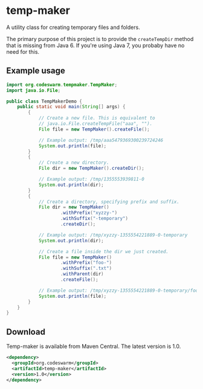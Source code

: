 temp-maker
==========

A utility class for creating temporary files and folders.

The primary purpose of this project is to provide the
```createTempDir``` method that is missing from Java 6.
If you're using Java 7, you probaby have no need for this.

Example usage
-------------

```java
import org.codeswarm.tempmaker.TempMaker;
import java.io.File;

public class TempMakerDemo {
    public static void main(String[] args) {
        {
            // Create a new file. This is equivalent to
            // java.io.File.createTempFile("aaa", "").
            File file = new TempMaker().createFile();

            // Example output: /tmp/aaa5479369300239724246
            System.out.println(file);
        }
        {
            // Create a new directory.
            File dir = new TempMaker().createDir();

            // Example output: /tmp/1355553939811-0
            System.out.println(dir);
        }
        {
            // Create a directory, specifying prefix and suffix.
            File dir = new TempMaker()
                    .withPrefix("xyzzy-")
                    .withSuffix("-temporary")
                    .createDir();

            // Example output: /tmp/xyzzy-1355554221889-0-temporary
            System.out.println(dir);

            // Create a file inside the dir we just created.
            File file = new TempMaker()
                    .withPrefix("foo-")
                    .withSuffix(".txt")
                    .withParent(dir)
                    .createFile();

            // Example output: /tmp/xyzzy-1355554221889-0-temporary/foo-2985090123826173955.txt
            System.out.println(file);
        }
    }
}
```

Download
--------

Temp-maker is available from Maven Central.
The latest version is 1.0.

```xml
<dependency>
  <groupId>org.codeswarm</groupId>
  <artifactId>temp-maker</artifactId>
  <version>1.0</version>
</dependency>
```
